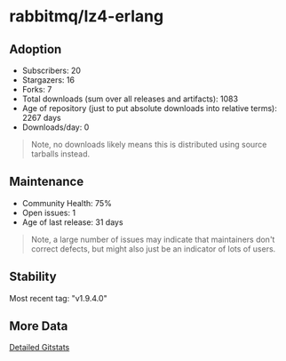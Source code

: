 # rabbitmq/lz4-erlang

## Adoption

- Subscribers: 20
- Stargazers: 16
- Forks: 7
- Total downloads (sum over all releases and artifacts): 1083
- Age of repository (just to put absolute downloads into relative terms): 2267 days
- Downloads/day: 0

> Note, no downloads likely means this is distributed using source tarballs instead.

## Maintenance

- Community Health: 75%
- Open issues: 1
- Age of last release: 31 days

> Note, a large number of issues may indicate that maintainers don't correct defects, but might also
> just be an indicator of lots of users.

## Stability

Most recent tag: "v1.9.4.0"

## More Data

[Detailed Gitstats](/bazel-catalog/gitstats/rabbitmq/lz4-erlang)

